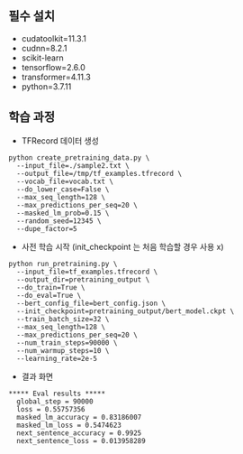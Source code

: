## 필수 설치

- cudatoolkit=11.3.1
- cudnn=8.2.1
- scikit-learn
- tensorflow=2.6.0
- transformer=4.11.3
- python=3.7.11


## 학습 과정

- TFRecord 데이터 생성

```shell
python create_pretraining_data.py \
  --input_file=./sample2.txt \
  --output_file=/tmp/tf_examples.tfrecord \
  --vocab_file=vocab.txt \
  --do_lower_case=False \
  --max_seq_length=128 \
  --max_predictions_per_seq=20 \
  --masked_lm_prob=0.15 \
  --random_seed=12345 \
  --dupe_factor=5
```


- 사전 학습 시작 (init_checkpoint 는 처음 학습할 경우 사용 x)

```shell
python run_pretraining.py \
  --input_file=tf_examples.tfrecord \
  --output_dir=pretraining_output \
  --do_train=True \
  --do_eval=True \
  --bert_config_file=bert_config.json \
  --init_checkpoint=pretraining_output/bert_model.ckpt \
  --train_batch_size=32 \
  --max_seq_length=128 \
  --max_predictions_per_seq=20 \
  --num_train_steps=90000 \
  --num_warmup_steps=10 \
  --learning_rate=2e-5
```


- 결과 화면

```
***** Eval results *****
  global_step = 90000
  loss = 0.55757356
  masked_lm_accuracy = 0.83186007
  masked_lm_loss = 0.5474623
  next_sentence_accuracy = 0.9925
  next_sentence_loss = 0.013958289
```

